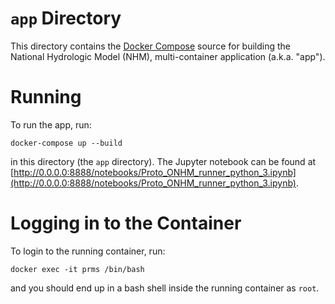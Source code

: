 # `app` Directory

This directory contains the [Docker Compose](https://docs.docker.com/compose/) source for building the National Hydrologic Model (NHM), multi-container application (a.k.a. "app").

# Running

To run the app, run:

```
docker-compose up --build
```

in this directory (the `app` directory). The Jupyter notebook can be found at [http://0.0.0.0:8888/notebooks/Proto_ONHM_runner_python_3.ipynb](http://0.0.0.0:8888/notebooks/Proto_ONHM_runner_python_3.ipynb).

# Logging in to the Container

To login to the running container, run:

```
docker exec -it prms /bin/bash
```

and you should end up in a bash shell inside the running container as `root`.
